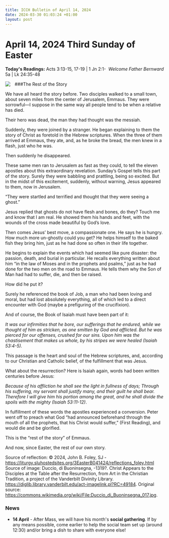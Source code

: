 ```yaml
---
title: ICCH Bulletin of April 14, 2024
date: 2024-03-30 01:03:24 +01:00
layout: post
---
```


# April 14, 2024 Third Sunday of Easter 
<span style="float: right"><em>Welcome Father Bernward</em></span>
**Today's Readings:** Acts 3:13-15, 17-19 | 1 Jn 2:1-5a | Lk 24:35-48


<img style="float: left; margin-right: 1em;" src="https://diglib.library.vanderbilt.edu/cdri/jpeg/Duccio_di_Buoninsegna_017.jpg">

###The Rest of the Story

We have all heard the story before. Two disciples walked to a small town, about seven miles from the center of Jerusalem, Emmaus. They were sorrowful—I suppose in the same way all people tend to be when a relative has died.

Their hero was dead, the man they had thought was the messiah. 

 Suddenly, they were joined by a stranger. He began explaining to them the story of Christ as foretold in the Hebrew scriptures. When the three of them arrived at Emmaus, they ate, and, as he broke the bread, the men knew in a flash, just who he was.

Then suddenly he disappeared.

These same men ran to Jerusalem as fast as they could, to tell the eleven apostles about this extraordinary revelation. Sunday’s Gospel tells this part of the story. Surely they were babbling and prattling, being so excited. But in the midst of this excitement, suddenly, without warning, Jesus appeared to them, now in Jerusalem.

  “They were startled and terrified and thought that they were seeing a ghost.”

Jesus replied that ghosts do not have flesh and bones, do they? Touch me and know that I am real. He showed them his hands and feet, with the wounds of the cross made beautiful by God’s love.

Then comes Jesus’ best move, a compassionate one. He says he is hungry. How much more un-ghostly could you get? He helps himself to the baked fish they bring him, just as he had done so often in their life together.

He begins to explain the events which had seemed like pure disaster: the passion, death, and burial in particular. He recalls everything written about him “in the law of Moses and in the prophets and psalms,” just as he had done for the two men on the road to Emmaus. He tells them why the Son of Man had had to suffer, die, and then be raised.

How did he put it?

Surely he referenced the book of Job, a man who had been loving and moral, but had lost absolutely everything, all of which led to a direct encounter with God (maybe a prefiguring of the crucifixion).

And of course, the Book of Isaiah must have been part of it:

*It was our infirmities that he bore, our sufferings that he endured, while we thought of him as stricken, as one smitten by God and afflicted. But he was pierced for our offenses, crushed for our sins. Upon him was the chastisement that makes us whole, by his stripes we were healed (Isaiah 53:4-5).*

This passage is the heart and soul of the Hebrew scriptures, and, according to our Christian and Catholic belief, of the fulfillment that was Jesus.

What about the resurrection? Here is Isaiah again, words had been written centuries before Jesus:

*Because of his affliction he shall see the light in fullness of days; Through his suffering, my servant shall justify many, and their guilt he shall bear. Therefore I will give him his portion among the great, and he shall divide the spoils with the mighty (Isaiah 53:11-12)*.

In fulfillment of these words the apostles experienced a conversion. Peter went off to preach what God “had announced beforehand through the mouth of all the prophets, that his Christ would suffer,” (First Reading), and would die and be glorified.

This is the “rest of the story” of Emmaus.

And now, since Easter, the rest of our own story.

Source of reflection: © 2024, John B. Foley, SJ - https://liturgy.sluhostedsites.org/3EasterB041424/reflections_foley.html
Source of image: Duccio, di Buoninsegna, -1319?. Christ Appears to the Disciples at the Table after the Resurrection, from Art in the Christian Tradition, a project of the Vanderbilt Divinity Library. https://diglib.library.vanderbilt.edu/act-imagelink.pl?RC=49184. Original source: https://commons.wikimedia.org/wiki/File:Duccio_di_Buoninsegna_017.jpg.

### News 

* **14 April** - After Mass, we will have his month's **social gathering**. If by any means possible, come earlier to help the social team set up (around 12:30) and/or bring a dish to share with everyone else!
